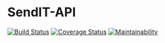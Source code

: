 # SendIT-API

[![Build Status](https://travis-ci.com/3Nakajugo/SendIT-API.svg?branch=main)](https://travis-ci.com/3Nakajugo/SendIT-API)
[![Coverage Status](https://coveralls.io/repos/github/3Nakajugo/SendIT-API/badge.svg?branch=main&service=github)](https://coveralls.io/github/3Nakajugo/SendIT-API?branch=main)
[![Maintainability](https://api.codeclimate.com/v1/badges/618c42517e82a73e0550/maintainability)](https://codeclimate.com/github/3Nakajugo/SendIT-API/maintainability)